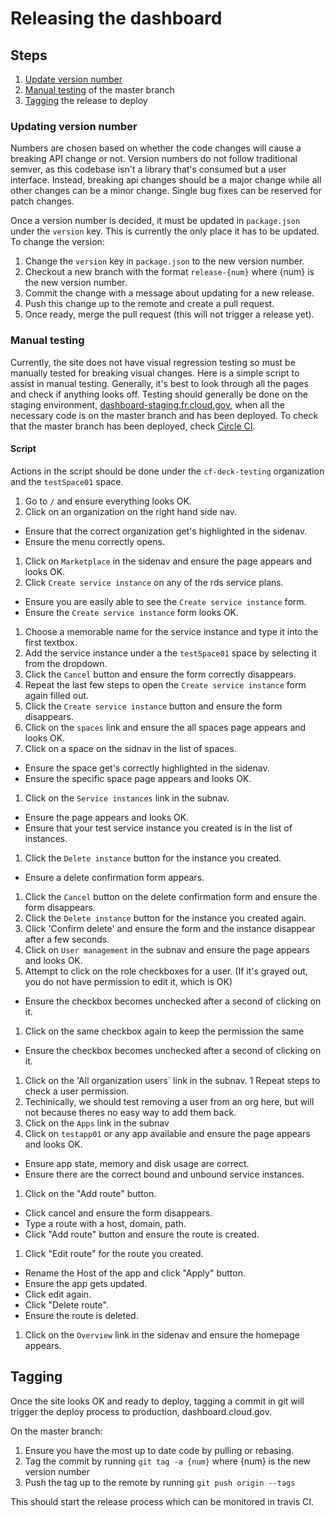 
# Releasing the dashboard

## Steps

1. [Update version number](#updating-version-number)
1. [Manual testing](#manual-testing) of the master branch
1. [Tagging](#tagging) the release to deploy

### Updating version number

Numbers are chosen based on whether the code changes will cause a breaking API
change or not. Version numbers do not follow traditional semver, as this
codebase isn't a library that's consumed but a user interface. Instead, breaking
api changes should be a major change while all other changes can be a minor
change. Single bug fixes can be reserved for patch changes.

Once a version number is decided, it must be updated in `package.json` under
the `version` key. This is currently the only place it has to be updated. To
change the version:

1. Change the `version` key in `package.json` to the new version number.
1. Checkout a new branch with the format `release-{num}` where {num} is the new version number.
1. Commit the change with a message about updating for a new release.
1. Push this change up to the remote and create a pull request.
1. Once ready, merge the pull request (this will not trigger a release yet).

### Manual testing

Currently, the site does not have visual regression testing so must be manually
tested for breaking visual changes. Here is a simple script to assist in manual
testing. Generally, it's best to look through all the pages and check if
anything looks off. Testing should generally be done on the staging environment,
[dashboard-staging.fr.cloud.gov](https://dashboard-staging.fr.cloud.gov/),
when all the necessary code is on the master branch and has been deployed. To
check that the master branch has been deployed, check [Circle
CI](https://circleci.com/gh/18F/cg-dashboard).

#### Script

Actions in the script should be done under the `cf-deck-testing` organization
and the `testSpace01` space.

1. Go to `/` and ensure everything looks OK.
1. Click on an organization on the right hand side nav.
  - Ensure that the correct organization get's highlighted in the sidenav.
  - Ensure the menu correctly opens.
1. Click on `Marketplace` in the sidenav and ensure the page appears and looks OK.
1. Click `Create service instance` on any of the rds service plans.
  - Ensure you are easily able to see the `Create service instance` form.
  - Ensure the `Create service instance` form looks OK.
1. Choose a memorable name for the service instance and type it into the first textbox.
1. Add the service instance under a the `testSpace01` space by selecting it from the dropdown.
1. Click the `Cancel` button and ensure the form correctly disappears.
1. Repeat the last few steps to open the `Create service instance` form again filled out.
1. Click the `Create service instance` button and ensure the form disappears.
1. Click on the `spaces` link and ensure the all spaces page appears and looks OK.
1. Click on a space on the sidnav in the list of spaces.
  - Ensure the space get's correctly highlighted in the sidenav.
  - Ensure the specific space page appears and looks OK.
1. Click on the `Service instances` link in the subnav.
  - Ensure the page appears and looks OK.
  - Ensure that your test service instance you created is in the list of instances.
1. Click the `Delete instance` button for the instance you created.
  - Ensure a delete confirmation form appears.
1. Click the `Cancel` button on the delete confirmation form and ensure the form disappears.
1. Click the `Delete instance` button for the instance you created again.
1. Click 'Confirm delete' and ensure the form and the instance disappear after a few seconds.
1. Click on `User management` in the subnav and ensure the page appears and looks OK.
1. Attempt to click on the role checkboxes for a user. (If it's grayed out, you do not have permission to edit it, which is OK)
  - Ensure the checkbox becomes unchecked after a second of clicking on it.
1. Click on the same checkbox again to keep the permission the same
  - Ensure the checkbox becomes unchecked after a second of clicking on it.
1. Click on the 'All organization users` link in the subnav.
1 Repeat steps to check a user permission.
1. Techinically, we should test removing a user from an org here, but will not because theres no easy way to add them back.
1. Click on the `Apps` link in the subnav
1. Click on `testapp01` or any app available and ensure the page appears and looks OK.
  - Ensure app state, memory and disk usage are correct.
  - Ensure there are the correct bound and unbound service instances.
1. Click on the "Add route" button.
  - Click cancel and ensure the form disappears.
  - Type a route with a host, domain, path.
  - Click "Add route" button and ensure the route is created.
1. Click "Edit route" for the route you created.
  - Rename the Host of the app and click "Apply" button.
  - Ensure the app gets updated.
  - Click edit again.
  - Click "Delete route".
  - Ensure the route is deleted.
1. Click on the `Overview` link in the sidenav and ensure the homepage appears.

## Tagging

Once the site looks OK and ready to deploy, tagging a commit in git will trigger
the deploy process to production, dashboard.cloud.gov.

On the master branch:

1. Ensure you have the most up to date code by pulling or rebasing.
1. Tag the commit by running `git tag -a {num}` where {num} is the new version number
1. Push the tag up to the remote by running `git push origin --tags`

This should start the release process which can be monitored in travis CI.

